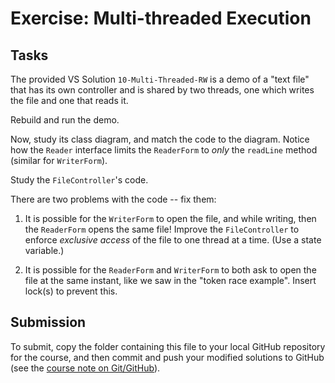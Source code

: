 # Exercise: Multi-threaded Execution

## Tasks

The provided VS Solution `10-Multi-Threaded-RW` is a demo of a "text file"
that has its own controller and is shared by two threads, one which writes the
file and one that reads it.

Rebuild and run the demo.

Now, study its class diagram, and match the code to the diagram.
Notice how the `Reader`  interface limits the `ReaderForm`  to *only* the 
`readLine`  method  (similar for `WriterForm`).

Study the  `FileController`'s  code.

There are two problems with the code -- fix them:

1. It is possible for the `WriterForm` to open the file, and while writing, then
   the `ReaderForm`  opens the same file!
   Improve the `FileController` to enforce *exclusive access* of the file to one
   thread at a time.   (Use a state variable.)

2. It is possible for the `ReaderForm` and `WriterForm` to both ask to open the
   file at the same instant, like we saw in the "token race example".
   Insert lock(s) to prevent this.


## Submission

To submit, copy the folder containing this file to your local GitHub repository
for the course, and then commit and push your modified solutions to GitHub
(see the [course note on Git/GitHub](http://softwarearch.santoslab.org/01-tooling/index.html#git-github)).

